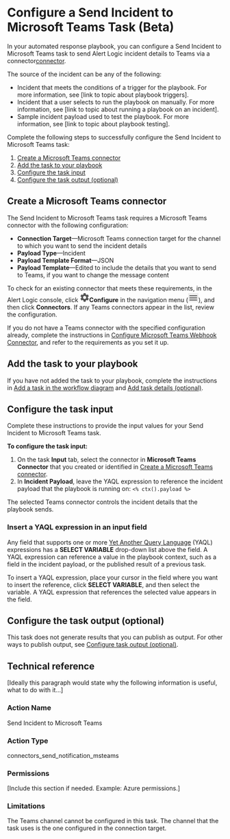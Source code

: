 # Configure a Send Incident to Microsoft Teams Task (Beta)

In your automated response playbook, you can configure a Send Incident to Microsoft Teams task to send Alert Logic incident details to Teams via a connector[connector](../../../configure/connectors-beta/connectors.md).

The source of the incident  can be any of the following:

* Incident that meets the conditions of a trigger for the playbook. For more information, see [link to topic about playbook triggers].
* Incident that a user selects to run the playbook on manually. For more information, see [link to topic about running a playbook on an incident].
* Sample incident payload used to test the playbook. For more information, see [link to topic about playbook testing].

Complete the following steps to successfully configure the Send Incident to Microsoft Teams task:

1. [Create a Microsoft Teams connector](#CreateaMicrosoftTeamsconnector)
2. [Add the task to your playbook](#Addthetasktoyourplaybook)
3. [Configure the task input](#Configurethetaskinput)
4. [Configure the task output (optional)](#Configurethetaskoutputoptional)

## Create a Microsoft Teams connector

The Send Incident to Microsoft Teams task requires a Microsoft Teams connector  with the following configuration:

* **Connection Target**—Microsoft Teams connection target for the channel to which you want to send the incident details
* **Payload Type**—Incident
* **Payload Template Format**—JSON
* **Payload Template**—Edited to include the details that you want to send to Teams, if you want to change the message content

To check for an existing connector that meets these requirements,  in the Alert Logic console, click ![](../../../Resources/Images/dashboard/configure-icon.png)**Configure** in the navigation menu (![](../../../Resources/Images/dashboard/menu-icon.png)), and then click **Connectors**. If any Teams connectors appear in the list, review the configuration.

If you do not have a Teams connector with the specified configuration already, complete the instructions in [Configure Microsoft Teams Webhook Connector](../../../configure/connectors-beta/teams.md), and refer to the requirements as you set it up.

## Add the task to your playbook

If you have not added the  task to your playbook, complete the instructions in [Add a task in the workflow diagram](../add-task.md#Addataskintheworkflowdiagram) and [Add task details (optional)](../add-task.md#Addtaskdetailsoptional).

## Configure the task input

Complete these instructions to provide the input values for your Send Incident to Microsoft Teams task.

**To configure the task input:**

1. On the task **Input** tab, select the connector in **Microsoft Teams Connector** that you created or identified in [Create a Microsoft Teams connector](#CreateaMicrosoftTeamsconnector).
2. In **Incident Payload**, leave the YAQL expression to reference the incident payload that the playbook is running on: 
`<% ctx().payload %>`

The selected Teams connector controls the incident details that the playbook sends.

### Insert a YAQL expression in an input field

Any field that supports one or more [Yet Another Query Language](https://yaql.readthedocs.io/en/latest/) (YAQL) expressions has a **SELECT VARIABLE** drop-down list above the field. A YAQL expression can  reference a value in the playbook context, such as a field in the incident payload, or the published result of a previous task.

To insert a YAQL expression, place your cursor in the field where you want to insert the reference, click **SELECT VARIABLE**, and then select the variable. A YAQL expression that references the selected value appears in the field.

## Configure the task output (optional)

This task does not generate results that you can publish as output. For other ways to publish output, see [Configure task output (optional)](../add-task.md#Configuretaskoutputoptional).

## Technical reference

[Ideally this paragraph would state why the following information is useful, what to do with it...]

### Action Name

Send Incident to Microsoft Teams

### Action Type

connectors_send_notification_msteams

### Permissions

[Include this section if needed. Example:  Azure permissions.]

### Limitations

The Teams channel cannot be configured in this task. The channel that the task uses is the one configured in the connection target.
